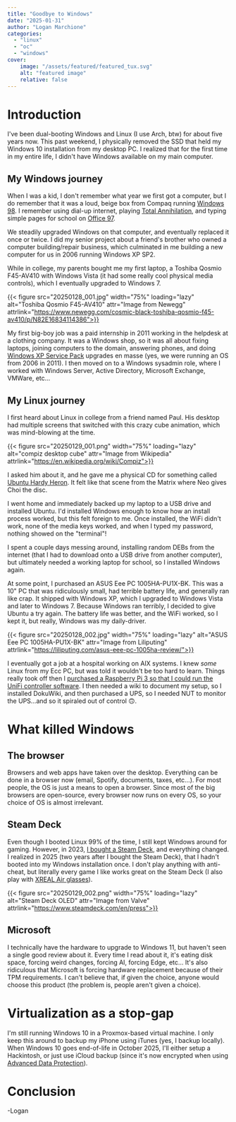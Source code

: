 ```yaml
---
title: "Goodbye to Windows"
date: "2025-01-31"
author: "Logan Marchione"
categories: 
  - "linux"
  - "oc"
  - "windows"
cover:
    image: "/assets/featured/featured_tux.svg"
    alt: "featured image"
    relative: false
---
```


# Introduction

I've been dual-booting Windows and Linux (I use Arch, btw) for about five years now. This past weekend, I physically removed the SSD that held my Windows 10 installation from my desktop PC. I realized that for the first time in my entire life, I didn't have Windows available on my main computer.

## My Windows journey

When I was a kid, I don't remember what year we first got a computer, but I do remember that it was a loud, beige box from Compaq running [Windows 98](https://en.wikipedia.org/wiki/Windows_98). I remember using dial-up internet, playing [Total Annihilation](https://en.wikipedia.org/wiki/Total_Annihilation), and typing simple pages for school on [Office 97](https://en.wikipedia.org/wiki/Microsoft_Office_97).

We steadily upgraded Windows on that computer, and eventually replaced it once or twice. I did my senior project about a friend's brother who owned a computer building/repair business, which culminated in me building a new computer for us in 2006 running Windows XP SP2.

While in college, my parents bought me my first laptop, a Toshiba Qosmio F45-AV410 with Windows Vista (it had some really cool physical media controls), which I eventually upgraded to Windows 7.

{{< figure src="20250128_001.jpg" width="75%" loading="lazy" alt="Toshiba Qosmio F45-AV410" attr="Image from Newegg" attrlink="https://www.newegg.com/cosmic-black-toshiba-qosmio-f45-av410/p/N82E16834114386">}}

My first big-boy job was a paid internship in 2011 working in the helpdesk at a clothing company. It was a Windows shop, so it was all about fixing laptops, joining computers to the domain, answering phones, and doing [Windows XP Service Pack](https://en.wikipedia.org/wiki/Windows_XP#Service_packs) upgrades en masse (yes, we were running an OS from 2006 in 2011). I then moved on to a Windows sysadmin role, where I worked with Windows Server, Active Directory, Microsoft Exchange, VMWare, etc...

## My Linux journey

I first heard about Linux in college from a friend named Paul. His desktop had multiple screens that switched with this crazy cube animation, which was mind-blowing at the time.

{{< figure src="20250129_001.png" width="75%" loading="lazy" alt="compiz desktop cube" attr="Image from Wikipedia" attrlink="https://en.wikipedia.org/wiki/Compiz">}}

I asked him about it, and he gave me a physical CD for something called [Ubuntu Hardy Heron](https://en.wikipedia.org/wiki/Ubuntu_version_history#0804). It felt like that scene from the Matrix where Neo gives Choi the disc.

I went home and immediately backed up my laptop to a USB drive and installed Ubuntu. I'd installed Windows enough to know how an install process worked, but this felt foreign to me. Once installed, the WiFi didn't work, none of the media keys worked, and when I typed my password, nothing showed on the "terminal"!

I spent a couple days messing around, installing random DEBs from the internet (that I had to download onto a USB drive from another computer), but ultimately needed a working laptop for school, so I installed Windows again.

At some point, I purchased an ASUS Eee PC 1005HA-PU1X-BK. This was a 10" PC that was ridiculously small, had terrible battery life, and generally ran like crap. It shipped with Windows XP, which I upgraded to Windows Vista and later to Windows 7. Because Windows ran terribly, I decided to give Ubuntu a try again. The battery life was better, and the WiFi worked, so I kept it, but really, Windows was my daily-driver.

{{< figure src="20250128_002.jpg" width="75%" loading="lazy" alt="ASUS Eee PC 1005HA-PU1X-BK" attr="Image from Liliputing" attrlink="https://liliputing.com/asus-eee-pc-1005ha-review/">}}

I eventually got a job at a hospital working on AIX systems. I knew *some* Linux from my Ecc PC, but was told it wouldn't be too hard to learn. Things really took off then I [purchased a Raspberry Pi 3 so that I could run the UniFi controller software](/2016/11/ubiquiti-unifi-controller-setup-on-raspberry-pi-3/). I then needed a wiki to document my setup, so I installed DokuWiki, and then purchased a UPS, so I needed NUT to monitor the UPS...and so it spiraled out of control 🙃.

# What killed Windows

## The browser

Browsers and web apps have taken over the desktop. Everything can be done in a browser now (email, Spotify, documents, taxes, etc...). For most people, the OS is just a means to open a browser. Since most of the big browsers are open-source, every browser now runs on every OS, so your choice of OS is almost irrelevant.

## Steam Deck

Even though I booted Linux 99% of the time, I still kept Windows around for gaming. However, in 2023, [I bought a Steam Deck](/2023/01/my-experience-replacing-the-steam-deck-ssd/), and everything changed. I realized in 2025 (two years after I bought the Steam Deck), that I hadn't booted into my Windows installation once. I don't play anything with anti-cheat, but literally every game I like works great on the Steam Deck (I also play with [XREAL Air glasses](https://us.shop.xreal.com/products/xreal-air)).

{{< figure src="20250129_002.png" width="75%" loading="lazy" alt="Steam Deck OLED" attr="Image from Valve" attrlink="https://www.steamdeck.com/en/press">}}

## Microsoft

I technically have the hardware to upgrade to Windows 11, but haven't seen a single good review about it. Every time I read about it, it's eating disk space, forcing weird changes, forcing AI, forcing Edge, etc... It's also ridiculous that Microsoft is forcing hardware replacement because of their TPM requirements. I can't believe that, if given the choice, anyone would choose this product (the problem is, people aren't given a choice).

# Virtualization as a stop-gap

I'm still running Windows 10 in a Proxmox-based virtual machine. I only keep this around to backup my iPhone using iTunes (yes, I backup locally). When Windows 10 goes end-of-life in October 2025, I'll either setup a Hackintosh, or just use iCloud backup (since it's now encrypted when using [Advanced Data Protection](https://support.apple.com/guide/security/advanced-data-protection-for-icloud-sec973254c5f/web)).

# Conclusion



\-Logan
